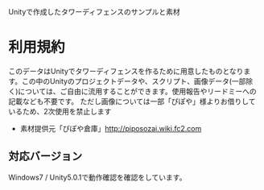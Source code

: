 Unityで作成したタワーディフェンスのサンプルと素材

# 利用規約

このデータはUnityでタワーディフェンスを作るために用意したものとなります。この中のUnityのプロジェクトデータや、スクリプト、画像データ(一部除く)については、ご自由に流用することができます。使用報告やリードミーへの記載なども不要です。
ただし画像については一部「ぴぽや」様よりお借りしているため、2次使用を禁止します

* 素材提供元「ぴぽや倉庫」http://piposozai.wiki.fc2.com

## 対応バージョン

Windows7 / Unity5.0.1で動作確認を確認をしています。
